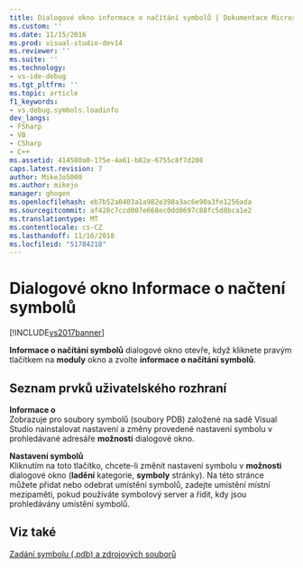 ```yaml
---
title: Dialogové okno informace o načítání symbolů | Dokumentace Microsoftu
ms.custom: ''
ms.date: 11/15/2016
ms.prod: visual-studio-dev14
ms.reviewer: ''
ms.suite: ''
ms.technology:
- vs-ide-debug
ms.tgt_pltfrm: ''
ms.topic: article
f1_keywords:
- vs.debug.symbols.loadinfo
dev_langs:
- FSharp
- VB
- CSharp
- C++
ms.assetid: 414580a0-175e-4a61-b82e-6755c8f7d208
caps.latest.revision: 7
author: MikeJo5000
ms.author: mikejo
manager: ghogen
ms.openlocfilehash: eb7b52a0403a1a982e398a3ac6e90a3fe1256ada
ms.sourcegitcommit: af428c7ccd007e668ec0dd8697c88fc5d8bca1e2
ms.translationtype: MT
ms.contentlocale: cs-CZ
ms.lasthandoff: 11/16/2018
ms.locfileid: "51784218"
---
```

# <a name="symbol-load-information-dialog-box"></a>Dialogové okno Informace o načtení symbolů
[!INCLUDE[vs2017banner](../includes/vs2017banner.md)]

**Informace o načítání symbolů** dialogové okno otevře, když kliknete pravým tlačítkem na **moduly** okno a zvolte **informace o načítání symbolů**.  
  
## <a name="uielement-list"></a>Seznam prvků uživatelského rozhraní  
 **Informace o**  
 Zobrazuje pro soubory symbolů (soubory PDB) založené na sadě Visual Studio nainstalovat nastavení a změny provedené nastavení symbolu v prohledávané adresáře **možnosti** dialogové okno.  
  
 **Nastavení symbolů**  
 Kliknutím na toto tlačítko, chcete-li změnit nastavení symbolu v **možnosti** dialogové okno (**ladění** kategorie, **symboly** stránky). Na této stránce můžete přidat nebo odebrat umístění symbolů, zadejte umístění místní mezipaměti, pokud používáte symbolový server a řídit, kdy jsou prohledávány umístění symbolů.  
  
## <a name="see-also"></a>Viz také  
 [Zadání symbolu (.pdb) a zdrojových souborů](../debugger/specify-symbol-dot-pdb-and-source-files-in-the-visual-studio-debugger.md)



